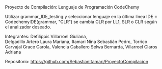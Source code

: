 Proyecto de Compilación: Lenguaje de Programación CodeChemy

Utilizar grammar_IDE_testing y seleccionar lenguaje en la última línea
IDE = CodechemyIDE(grammar, "CLR") se cambia CLR por LL1, SLR o CLR
según el analizador deseado.

Integrantes:
Defilippis Villarroel Giuliana,  
Delgadillo Artero Laura Mariana, 
Itamari Nina Sebastián Pedro, 
Torrico Carvajal Grace Carola, 
Valencia Caballero Selwa Bernarda, 
Villarroel Claros Adriana

Repositorio: https://github.com/SebastianItamari/ProyectoCompilacion
